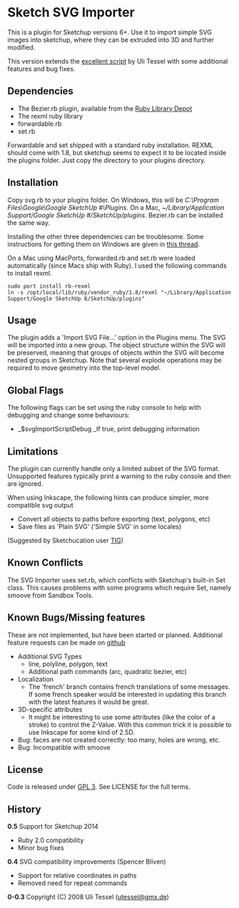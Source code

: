 Sketch SVG Importer
===================

This is a plugin for Sketchup versions 6+. Use it to import simple SVG images
into sketchup, where they can be extruded into 3D and further modified.

This version extends the [excellent script](http://rhin.crai.archi.fr/rld/plugin_details.php?id=435)
by Uli Tessel with some additional features and bug fixes.

## Dependencies

* The Bezier.rb plugin, available from the
  [Ruby Library Depot](http://rhin.crai.archi.fr/rld/plugin_details.php?id=33)
* The rexml ruby library
* forwardable.rb
* set.rb

Forwardable and set shipped with a standard ruby installation. REXML should
come with 1.8, but sketchup seems to expect it to be located inside the plugins
folder. Just copy the directory to your plugins directory.

## Installation

Copy svg.rb to your plugins folder. On Windows, this will be *C:\Program Files\Google\Google SketchUp #\Plugins*.
On a Mac, *~/Library/Application Support/Google SketchUp #/SketchUp/plugins*.
Bezier.rb can be installed the same way.

Installing the other three dependencies can be troublesome. Some instructions
for getting them on Windows are given in
[this thread](http://sketchucation.com/forums/viewtopic.php?f=323&p=258154).

On a Mac using MacPorts, forwarded.rb and set.rb were loaded automatically
(since Macs ship with Ruby). I used the following commands to install rexml.

    sudo port install rb-rexml
    ln -s /opt/local/lib/ruby/vendor_ruby/1.8/rexml "~/Library/Application Support/Google SketchUp 8/SketchUp/plugins"

## Usage

The plugin adds a 'Import SVG File...' option in the Plugins menu. The SVG will
be imported into a new group. The object structure within the SVG will be
preserved, meaning that groups of objects within the SVG will become nested
groups in Sketchup. Note that several explode operations may be required to
move geometry into the top-level model.

## Global Flags

The following flags can be set using the ruby console to help with debugging
and change some behaviours:

* _$svgImportScriptDebug _If true, print debugging information

## Limitations

The plugin can currently handle only a limited subset of the SVG format.
Unsupported features typically print a warning to the ruby console and then are
ignored.

When using Inkscape, the following hints can produce simpler, more compatible
svg output

* Convert all objects to paths before exporting (text, polygons, etc)
* Save files as 'Plain SVG' ('Simple SVG' in some locales)

(Suggested by Sketchucation user [TIG](http://sketchucation.com/forums/viewtopic.php?f=180&t=13475))

## Known Conflicts

The SVG Importer uses set.rb, which conflicts with Sketchup's built-in Set
class. This causes problems with some programs which require Set, namely smoove
from Sandbox Tools.

## Known Bugs/Missing features

These are not implemented, but have been started or planned. Additional feature
requests can be made on
[github](https://github.com/sbliven/sketchup_svg_importer/issues)

* Additional SVG Types
  * line, polyline, polygon, text
  * Additional path commands (arc, quadratic bezier, etc)
* Localization
  * The 'french' branch contains french translations of some messages. If some
    french speaker would be interested in updating this branch with the latest
    features it would be great.
* 3D-specific attributes
  * It might be interesting to use some attributes (like the color of a stroke) to
    control the Z-Value. With this common trick it is possible to use Inkscape
    for some kind of 2.5D.
* Bug: faces are not created correctly: too many, holes are wrong, etc.
* Bug: Incompatible with smoove

## License

Code is released under [GPL 3](http://www.gnu.org/licenses). See LICENSE for
the full terms.

## History

**0.5**
Support for Sketchup 2014
* Ruby 2.0 compatibility
* Minor bug fixes

**0.4**
SVG compatibility improvements (Spencer Bliven)
* Support for relative coordinates in paths
* Removed need for repeat commands

**0-0.3**
Copyright (C) 2008 Uli Tessel (utessel@gmx.de)


